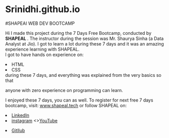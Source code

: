 # Srinidhi.github.io
#SHAPEAI WEB DEV BOOTCAMP

Hi I made this project during the 7 Days Free Bootcamp, conducted by <b> SHAPEAL </b>. The instructor during the session was Mr. Shaurya Sinha (a Data Analyst at Jio). I got to learn a lot during these 7 days and it was an amazing experience learning with SHAPEAL. <br>l got to have hands on experience on: <li>HTML <li>CSS <br>during these 7 days, and everything was explained from the very basics so that

anyone with zero experience on programming can learn.

I enjoyed these 7 days, you can as well. To register for next free 7 days bootcamp, visit: www.shapeal.tech or follow SHAPEAL on: <li><a href="https://in.linkedin.com/company/shapear">LinkedIn</a> <li><a href="https://www.instagram.com/shape.ai/?hl=en">instagram</a> <><a href="https://www.youtube.com/channel/UCTUVDLTW9meuDXWcbmISPdA">YouTube</a>

<li><a href="https://github.com/shapeai">Gitllub</a>
